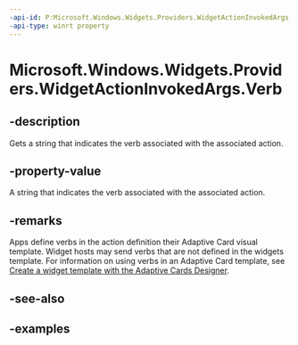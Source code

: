 ```yaml
---
-api-id: P:Microsoft.Windows.Widgets.Providers.WidgetActionInvokedArgs.Verb
-api-type: winrt property
---
```


# Microsoft.Windows.Widgets.Providers.WidgetActionInvokedArgs.Verb

<!--
public string Verb { get; }
-->


## -description

Gets a string that indicates the verb associated with the associated action.

## -property-value

A string that indicates the verb associated with the associated action.

## -remarks

Apps define verbs in the action definition their Adaptive Card visual template. Widget hosts may send verbs that are not defined in the widgets template. For information on using verbs in an Adaptive Card template, see [Create a widget template with the Adaptive Cards Designer](/windows/apps/design/widgets/widgets-create-a-template).

## -see-also

## -examples


